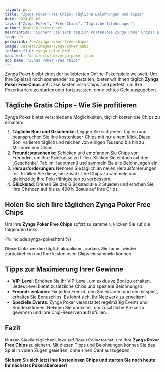 ```yaml
---
layout: post
title: "Zynga Poker Free Chips: Tägliche Belohnungen und Tipps"
date: 2024-08-09
tags: ["Zynga Poker", "Free Chips", "Tägliche Belohnungen"]
author: BonusCollector.net
description: "Sichern Sie sich täglich kostenlose Zynga Poker Chips! Erfahren Sie, wie Sie Ihre Gewinne maximieren und erhalten Sie Links zu den besten Belohnungen."
lang: de
permalink: /de/zynga-poker-free-chips/
image: /assets/images/zynga-poker.webp
include_file: zynga-poker.html
manifest: /manifests/de/zynga-poker.json
app_name: "Zynga Poker Free Chips"
---
```


Zynga Poker bleibt eines der beliebtesten Online-Pokerspiele weltweit. Um Ihre Spielzeit noch spannender zu gestalten, bieten wir Ihnen täglich **Zynga Poker Free Chips** an! Diese kostenlosen Chips sind perfekt, um Ihre Pokerkarriere zu starten oder fortzusetzen, ohne echtes Geld auszugeben.

## Tägliche Gratis Chips - Wie Sie profitieren

Zynga Poker bietet verschiedene Möglichkeiten, täglich kostenlose Chips zu erhalten:

1. **Tägliche Boni und Geschenke**: Loggen Sie sich jeden Tag ein und beanspruchen Sie Ihre kostenlosen Chips mit nur einem Klick. Diese Boni variieren täglich und reichen von einigen Tausend bis hin zu Millionen von Chips.
2. **Freundesgeschenke**: Schicken und empfangen Sie Chips von Freunden, um Ihre Spielkasse zu füllen. Klicken Sie einfach auf den „Geschenke“ Tab im Hauptmenü und sammeln Sie alle Belohnungen ein.
3. **Herausforderungen**: Nehmen Sie täglich an neuen Herausforderungen teil. Erfüllen Sie diese, um zusätzliche Chips zu sammeln und gleichzeitig Ihre Pokerfähigkeiten zu verbessern.
4. **Glücksrad**: Drehen Sie das Glücksrad alle 2 Stunden und erhöhen Sie Ihre Chancen auf bis zu 400% Bonus auf Ihre Chips.

## Holen Sie sich Ihre täglichen Zynga Poker Free Chips

Um Ihre **Zynga Poker Free Chips** sofort zu sammeln, klicken Sie auf die folgenden Links:

{% include zynga-poker.html %}

Diese Links werden täglich aktualisiert, sodass Sie immer wieder zurückkehren und Ihre kostenlosen Chips einsammeln können.

## Tipps zur Maximierung Ihrer Gewinne

- **VIP-Level**: Erhöhen Sie Ihr VIP-Level, um exklusive Boni zu erhalten. Jedes Level bietet zusätzliche Chips und spezielle Belohnungen.
- **Freunde einladen**: Für jeden Freund, den Sie einladen und der mitspielt, erhalten Sie Bonuschips. Es lohnt sich, Ihr Netzwerk zu erweitern!
- **Spezielle Events**: Zynga Poker veranstaltet regelmäßig Events und Sonderaktionen. Nehmen Sie daran teil, um zusätzliche Preise zu gewinnen und Ihre Chip-Reserven aufzufüllen.

## Fazit

Nutzen Sie die täglichen Links auf BonusCollector.net, um Ihre **Zynga Poker Free Chips** zu sichern. Mit diesen Tipps und Belohnungen können Sie das Spiel in vollen Zügen genießen, ohne einen Cent auszugeben.

**Sichern Sie sich jetzt Ihre kostenlosen Chips und starten Sie noch heute Ihr nächstes Pokerabenteuer!**